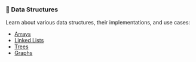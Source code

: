 ### 📂 Data Structures
Learn about various data structures, their implementations, and use cases:
- [Arrays](./data-structures/arrays.md)
- [Linked Lists](./data-structures/linked-lists.md)
- [Trees](./data-structures/trees.md)
- [Graphs](./data-structures/graphs.md)
